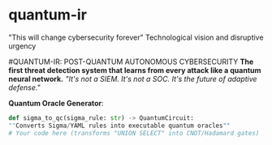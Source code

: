# quantum-ir
"This will change cybersecurity forever"
Technological vision and disruptive urgency

#QUANTUM-IR: POST-QUANTUM AUTONOMOUS CYBERSECURITY
**The first threat detection system that learns from every attack like a quantum neural network.**
*"It's not a SIEM. It's not a SOC. It's the future of adaptive defense."*

**Quantum Oracle Generator**:
```python
def sigma_to_qc(sigma_rule: str) -> QuantumCircuit:
""Converts Sigma/YAML rules into executable quantum oracles""
# Your code here (transforms "UNION SELECT" into CNOT/Hadamard gates)
